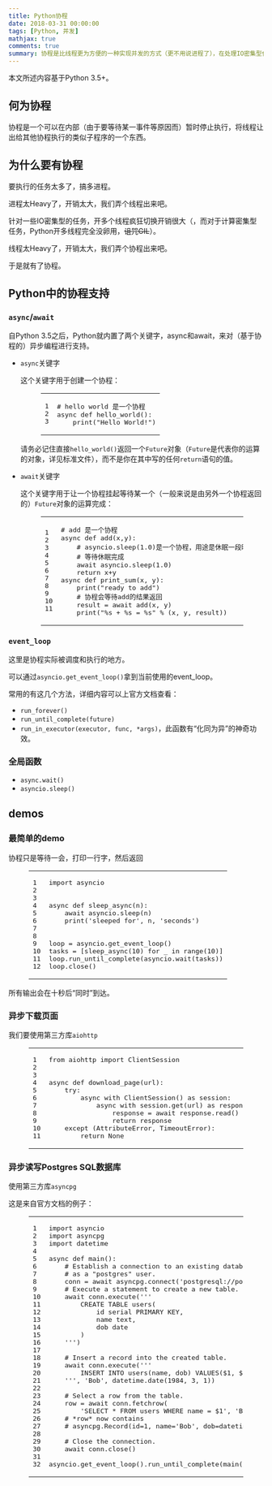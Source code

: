 ```yaml
---
title: Python协程
date: 2018-03-31 00:00:00
tags: [Python, 并发]
mathjax: true
comments: true
summary: 协程是比线程更为方便的一种实现并发的方式（更不用说进程了），在处理IO密集型任务，如爬虫等的情况下十分实用，本文将介绍如何使用asyncio模块来支持Python的协程。
---
```

<p>本文所述内容基于Python 3.5+。</p>
    <h2 id="何为协程"><a class="headerlink" href="#何为协程" title="何为协程"></a>何为协程</h2><p>协程是一个可以在内部（由于要等待某一事件等原因而）暂时停止执行，将线程让出给其他协程执行的类似子程序的一个东西。</p>
<h2 id="为什么要有协程"><a class="headerlink" href="#为什么要有协程" title="为什么要有协程"></a>为什么要有协程</h2><p>要执行的任务太多了，搞多进程。</p>
<p>进程太Heavy了，开销太大，我们弄个线程出来吧。</p>
<p>针对一些IO密集型的任务，开多个线程疯狂切换开销很大（，而对于计算密集型任务，Python开多线程完全没卵用，<del>诅咒GIL</del>）。</p>
<p>线程太Heavy了，开销太大，我们弄个协程出来吧。</p>
<p>于是就有了协程。</p>
<h2 id="Python中的协程支持"><a class="headerlink" href="#Python中的协程支持" title="Python中的协程支持"></a>Python中的协程支持</h2><h3 id="async-await"><a class="headerlink" href="#async-await" title="async/await"></a><code>async</code>/<code>await</code></h3><p>自Python 3.5之后，Python就内置了两个关键字，async和await，来对（基于协程的）异步编程进行支持。</p>
<ul>
<li><p><code>async</code>关键字</p>
<p>这个关键字用于创建一个协程：</p>
<figure class="highlight python"><table><tr><td class="gutter"><pre><span class="line">1</span><br/><span class="line">2</span><br/><span class="line">3</span><br/></pre></td><td class="code"><pre><span class="line"><span class="comment"># hello world 是一个协程</span></span><br/><span class="line"><span class="keyword">async</span> <span class="function"><span class="keyword">def</span> <span class="title">hello_world</span><span class="params">()</span>:</span></span><br/><span class="line">    print(<span class="string">"Hello World!"</span>)</span><br/></pre></td></tr></table></figure>
<p>请务必记住直接<code>hello_world()</code>返回一个<code>Future</code>对象（<code>Future</code>是代表你的运算的对象，详见标准文件），而不是你在其中写的任何<code>return</code>语句的值。</p>
</li>
<li><p><code>await</code>关键字</p>
<p>这个关键字用于让一个协程挂起等待某一个（一般来说是由另外一个协程返回的）<code>Future</code>对象的运算完成：</p>
<figure class="highlight python"><table><tr><td class="gutter"><pre><span class="line">1</span><br/><span class="line">2</span><br/><span class="line">3</span><br/><span class="line">4</span><br/><span class="line">5</span><br/><span class="line">6</span><br/><span class="line">7</span><br/><span class="line">8</span><br/><span class="line">9</span><br/><span class="line">10</span><br/><span class="line">11</span><br/></pre></td><td class="code"><pre><span class="line"><span class="comment"># add 是一个协程</span></span><br/><span class="line"><span class="keyword">async</span> <span class="function"><span class="keyword">def</span> <span class="title">add</span><span class="params">(x,y)</span>:</span></span><br/><span class="line">    <span class="comment"># asyncio.sleep(1.0)是一个协程，用途是休眠一段时间</span></span><br/><span class="line">    <span class="comment"># 等待休眠完成</span></span><br/><span class="line">    <span class="keyword">await</span> asyncio.sleep(<span class="number">1.0</span>)</span><br/><span class="line">    <span class="keyword">return</span> x+y</span><br/><span class="line"><span class="keyword">async</span> <span class="function"><span class="keyword">def</span> <span class="title">print_sum</span><span class="params">(x, y)</span>:</span></span><br/><span class="line">    print(<span class="string">"ready to add"</span>)</span><br/><span class="line">    <span class="comment"># 协程会等待add的结果返回</span></span><br/><span class="line">    result = <span class="keyword">await</span> add(x, y)</span><br/><span class="line">    print(<span class="string">"%s + %s = %s"</span> % (x, y, result))</span><br/></pre></td></tr></table></figure>
</li>
</ul>
<h3 id="event-loop"><a class="headerlink" href="#event-loop" title="event_loop"></a><code>event_loop</code></h3><p>这里是协程实际被调度和执行的地方。</p>
<p>可以通过<code>asyncio.get_event_loop()</code>拿到当前使用的event_loop。</p>
<p>常用的有这几个方法，详细内容可以上官方文档查看：</p>
<ul>
<li><code>run_forever()</code></li>
<li><code>run_until_complete(future)</code></li>
<li><code>run_in_executor(executor, func, *args)</code>，此函数有“化同为异”的神奇功效。</li>
</ul>
<h3 id="全局函数"><a class="headerlink" href="#全局函数" title="全局函数"></a>全局函数</h3><ul>
<li><code>async.wait()</code></li>
<li><code>asyncio.sleep()</code></li>
</ul>
<h2 id="demos"><a class="headerlink" href="#demos" title="demos"></a>demos</h2><h3 id="最简单的demo"><a class="headerlink" href="#最简单的demo" title="最简单的demo"></a>最简单的demo</h3><p>协程只是等待一会，打印一行字，然后返回</p>
<figure class="highlight python"><table><tr><td class="gutter"><pre><span class="line">1</span><br/><span class="line">2</span><br/><span class="line">3</span><br/><span class="line">4</span><br/><span class="line">5</span><br/><span class="line">6</span><br/><span class="line">7</span><br/><span class="line">8</span><br/><span class="line">9</span><br/><span class="line">10</span><br/><span class="line">11</span><br/><span class="line">12</span><br/></pre></td><td class="code"><pre><span class="line"><span class="keyword">import</span> asyncio</span><br/><span class="line"></span><br/><span class="line"></span><br/><span class="line"><span class="keyword">async</span> <span class="function"><span class="keyword">def</span> <span class="title">sleep_async</span><span class="params">(n)</span>:</span></span><br/><span class="line">    <span class="keyword">await</span> asyncio.sleep(n)</span><br/><span class="line">    print(<span class="string">'sleeped for'</span>, n, <span class="string">'seconds'</span>)</span><br/><span class="line"></span><br/><span class="line"></span><br/><span class="line">loop = asyncio.get_event_loop()</span><br/><span class="line">tasks = [sleep_async(<span class="number">10</span>) <span class="keyword">for</span> _ <span class="keyword">in</span> range(<span class="number">10</span>)]</span><br/><span class="line">loop.run_until_complete(asyncio.wait(tasks))</span><br/><span class="line">loop.close()</span><br/></pre></td></tr></table></figure>
<p>所有输出会在十秒后“同时”到达。</p>
<h3 id="异步下载页面"><a class="headerlink" href="#异步下载页面" title="异步下载页面"></a>异步下载页面</h3><p>我们要使用第三方库<code>aiohttp</code></p>
<figure class="highlight python"><table><tr><td class="gutter"><pre><span class="line">1</span><br/><span class="line">2</span><br/><span class="line">3</span><br/><span class="line">4</span><br/><span class="line">5</span><br/><span class="line">6</span><br/><span class="line">7</span><br/><span class="line">8</span><br/><span class="line">9</span><br/><span class="line">10</span><br/><span class="line">11</span><br/></pre></td><td class="code"><pre><span class="line"><span class="keyword">from</span> aiohttp <span class="keyword">import</span> ClientSession</span><br/><span class="line"></span><br/><span class="line"></span><br/><span class="line"><span class="keyword">async</span> <span class="function"><span class="keyword">def</span> <span class="title">download_page</span><span class="params">(url)</span>:</span></span><br/><span class="line">    <span class="keyword">try</span>:</span><br/><span class="line">        <span class="keyword">async</span> <span class="keyword">with</span> ClientSession() <span class="keyword">as</span> session:</span><br/><span class="line">            <span class="keyword">async</span> <span class="keyword">with</span> session.get(url) <span class="keyword">as</span> response:</span><br/><span class="line">                response = <span class="keyword">await</span> response.read()</span><br/><span class="line">                <span class="keyword">return</span> response</span><br/><span class="line">    <span class="keyword">except</span> (AttributeError, TimeoutError):</span><br/><span class="line">        <span class="keyword">return</span> <span class="keyword">None</span></span><br/></pre></td></tr></table></figure>
<h3 id="异步读写Postgres-SQL数据库"><a class="headerlink" href="#异步读写Postgres-SQL数据库" title="异步读写Postgres SQL数据库"></a>异步读写Postgres SQL数据库</h3><p>使用第三方库<code>asyncpg</code></p>
<p>这是来自官方文档的例子：</p>
<figure class="highlight python"><table><tr><td class="gutter"><pre><span class="line">1</span><br/><span class="line">2</span><br/><span class="line">3</span><br/><span class="line">4</span><br/><span class="line">5</span><br/><span class="line">6</span><br/><span class="line">7</span><br/><span class="line">8</span><br/><span class="line">9</span><br/><span class="line">10</span><br/><span class="line">11</span><br/><span class="line">12</span><br/><span class="line">13</span><br/><span class="line">14</span><br/><span class="line">15</span><br/><span class="line">16</span><br/><span class="line">17</span><br/><span class="line">18</span><br/><span class="line">19</span><br/><span class="line">20</span><br/><span class="line">21</span><br/><span class="line">22</span><br/><span class="line">23</span><br/><span class="line">24</span><br/><span class="line">25</span><br/><span class="line">26</span><br/><span class="line">27</span><br/><span class="line">28</span><br/><span class="line">29</span><br/><span class="line">30</span><br/><span class="line">31</span><br/><span class="line">32</span><br/></pre></td><td class="code"><pre><span class="line"><span class="keyword">import</span> asyncio</span><br/><span class="line"><span class="keyword">import</span> asyncpg</span><br/><span class="line"><span class="keyword">import</span> datetime</span><br/><span class="line"></span><br/><span class="line"><span class="keyword">async</span> <span class="function"><span class="keyword">def</span> <span class="title">main</span><span class="params">()</span>:</span></span><br/><span class="line">    <span class="comment"># Establish a connection to an existing database named "test"</span></span><br/><span class="line">    <span class="comment"># as a "postgres" user.</span></span><br/><span class="line">    conn = <span class="keyword">await</span> asyncpg.connect(<span class="string">'postgresql://postgres@localhost/test'</span>)</span><br/><span class="line">    <span class="comment"># Execute a statement to create a new table.</span></span><br/><span class="line">    <span class="keyword">await</span> conn.execute(<span class="string">'''</span></span><br/><span class="line"><span class="string">        CREATE TABLE users(</span></span><br/><span class="line"><span class="string">            id serial PRIMARY KEY,</span></span><br/><span class="line"><span class="string">            name text,</span></span><br/><span class="line"><span class="string">            dob date</span></span><br/><span class="line"><span class="string">        )</span></span><br/><span class="line"><span class="string">    '''</span>)</span><br/><span class="line"></span><br/><span class="line">    <span class="comment"># Insert a record into the created table.</span></span><br/><span class="line">    <span class="keyword">await</span> conn.execute(<span class="string">'''</span></span><br/><span class="line"><span class="string">        INSERT INTO users(name, dob) VALUES($1, $2)</span></span><br/><span class="line"><span class="string">    '''</span>, <span class="string">'Bob'</span>, datetime.date(<span class="number">1984</span>, <span class="number">3</span>, <span class="number">1</span>))</span><br/><span class="line"></span><br/><span class="line">    <span class="comment"># Select a row from the table.</span></span><br/><span class="line">    row = <span class="keyword">await</span> conn.fetchrow(</span><br/><span class="line">        <span class="string">'SELECT * FROM users WHERE name = $1'</span>, <span class="string">'Bob'</span>)</span><br/><span class="line">    <span class="comment"># *row* now contains</span></span><br/><span class="line">    <span class="comment"># asyncpg.Record(id=1, name='Bob', dob=datetime.date(1984, 3, 1))</span></span><br/><span class="line"></span><br/><span class="line">    <span class="comment"># Close the connection.</span></span><br/><span class="line">    <span class="keyword">await</span> conn.close()</span><br/><span class="line"></span><br/><span class="line">asyncio.get_event_loop().run_until_complete(main())</span><br/></pre></td></tr></table></figure>
